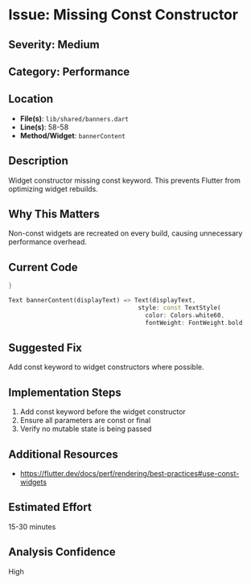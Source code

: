 # Issue: Missing Const Constructor

## Severity: Medium

## Category: Performance

## Location
- **File(s)**: `lib/shared/banners.dart`
- **Line(s)**: 58-58
- **Method/Widget**: `bannerContent`

## Description
Widget constructor missing const keyword. This prevents Flutter from optimizing widget rebuilds.

## Why This Matters
Non-const widgets are recreated on every build, causing unnecessary performance overhead.

## Current Code
```dart
}

Text bannerContent(displayText) => Text(displayText, 
                                    style: const TextStyle(
                                      color: Colors.white60, 
                                      fontWeight: FontWeight.bold
```

## Suggested Fix
Add const keyword to widget constructors where possible.

## Implementation Steps
1. Add const keyword before the widget constructor
2. Ensure all parameters are const or final
3. Verify no mutable state is being passed

## Additional Resources
- https://flutter.dev/docs/perf/rendering/best-practices#use-const-widgets

## Estimated Effort
15-30 minutes

## Analysis Confidence
High
